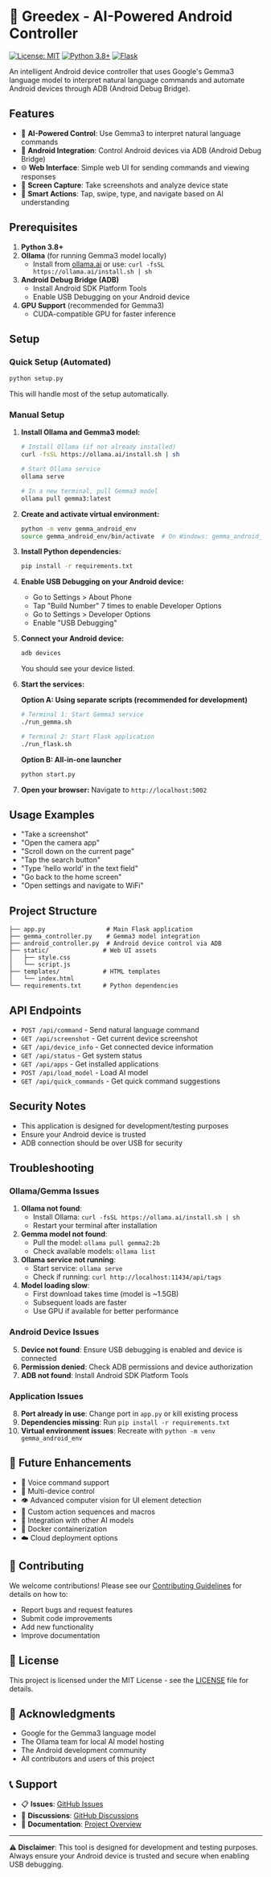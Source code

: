 # 🤖 Greedex - AI-Powered Android Controller

[![License: MIT](https://img.shields.io/badge/License-MIT-yellow.svg)](https://opensource.org/licenses/MIT)
[![Python 3.8+](https://img.shields.io/badge/python-3.8+-blue.svg)](https://www.python.org/downloads/)
[![Flask](https://img.shields.io/badge/flask-3.0+-green.svg)](https://flask.palletsprojects.com/)

An intelligent Android device controller that uses Google's Gemma3 language model to interpret natural language commands and automate Android devices through ADB (Android Debug Bridge).

## Features

- 🤖 **AI-Powered Control**: Use Gemma3 to interpret natural language commands
- 📱 **Android Integration**: Control Android devices via ADB (Android Debug Bridge)
- 🌐 **Web Interface**: Simple web UI for sending commands and viewing responses
- 📸 **Screen Capture**: Take screenshots and analyze device state
- 🎯 **Smart Actions**: Tap, swipe, type, and navigate based on AI understanding

## Prerequisites

1. **Python 3.8+**
2. **Ollama** (for running Gemma3 model locally)
   - Install from [ollama.ai](https://ollama.ai) or use: `curl -fsSL https://ollama.ai/install.sh | sh`
3. **Android Debug Bridge (ADB)**
   - Install Android SDK Platform Tools
   - Enable USB Debugging on your Android device
4. **GPU Support** (recommended for Gemma3)
   - CUDA-compatible GPU for faster inference

## Setup

### Quick Setup (Automated)
```bash
python setup.py
```
This will handle most of the setup automatically.

### Manual Setup

1. **Install Ollama and Gemma3 model:**
   ```bash
   # Install Ollama (if not already installed)
   curl -fsSL https://ollama.ai/install.sh | sh
   
   # Start Ollama service
   ollama serve
   
   # In a new terminal, pull Gemma3 model
   ollama pull gemma3:latest
   ```

2. **Create and activate virtual environment:**
   ```bash
   python -m venv gemma_android_env
   source gemma_android_env/bin/activate  # On Windows: gemma_android_env\Scripts\activate
   ```

3. **Install Python dependencies:**
   ```bash
   pip install -r requirements.txt
   ```

4. **Enable USB Debugging on your Android device:**
   - Go to Settings > About Phone
   - Tap "Build Number" 7 times to enable Developer Options
   - Go to Settings > Developer Options
   - Enable "USB Debugging"

5. **Connect your Android device:**
   ```bash
   adb devices
   ```
   You should see your device listed.

6. **Start the services:**
   
   **Option A: Using separate scripts (recommended for development)**
   ```bash
   # Terminal 1: Start Gemma3 service
   ./run_gemma.sh
   
   # Terminal 2: Start Flask application
   ./run_flask.sh
   ```
   
   **Option B: All-in-one launcher**
   ```bash
   python start.py
   ```

7. **Open your browser:**
   Navigate to `http://localhost:5002`

## Usage Examples

- "Take a screenshot"
- "Open the camera app"
- "Scroll down on the current page"
- "Tap the search button"
- "Type 'hello world' in the text field"
- "Go back to the home screen"
- "Open settings and navigate to WiFi"

## Project Structure

```
├── app.py                 # Main Flask application
├── gemma_controller.py    # Gemma3 model integration
├── android_controller.py  # Android device control via ADB
├── static/               # Web UI assets
│   ├── style.css
│   └── script.js
├── templates/            # HTML templates
│   └── index.html
└── requirements.txt      # Python dependencies
```

## API Endpoints

- `POST /api/command` - Send natural language command
- `GET /api/screenshot` - Get current device screenshot
- `GET /api/device_info` - Get connected device information
- `GET /api/status` - Get system status
- `GET /api/apps` - Get installed applications
- `POST /api/load_model` - Load AI model
- `GET /api/quick_commands` - Get quick command suggestions

## Security Notes

- This application is designed for development/testing purposes
- Ensure your Android device is trusted
- ADB connection should be over USB for security

## Troubleshooting

### Ollama/Gemma Issues
1. **Ollama not found**: 
   - Install Ollama: `curl -fsSL https://ollama.ai/install.sh | sh`
   - Restart your terminal after installation
2. **Gemma model not found**: 
   - Pull the model: `ollama pull gemma2:2b`
   - Check available models: `ollama list`
3. **Ollama service not running**: 
   - Start service: `ollama serve`
   - Check if running: `curl http://localhost:11434/api/tags`
4. **Model loading slow**: 
   - First download takes time (model is ~1.5GB)
   - Subsequent loads are faster
   - Use GPU if available for better performance

### Android Device Issues
5. **Device not found**: Ensure USB debugging is enabled and device is connected
6. **Permission denied**: Check ADB permissions and device authorization
7. **ADB not found**: Install Android SDK Platform Tools

### Application Issues
8. **Port already in use**: Change port in `app.py` or kill existing process
9. **Dependencies missing**: Run `pip install -r requirements.txt`
10. **Virtual environment issues**: Recreate with `python -m venv gemma_android_env`

## 🚀 Future Enhancements

- 🎤 Voice command support
- 📱 Multi-device control
- 👁️ Advanced computer vision for UI element detection
- 🔄 Custom action sequences and macros
- 🧠 Integration with other AI models
- 🐳 Docker containerization
- ☁️ Cloud deployment options

## 🤝 Contributing

We welcome contributions! Please see our [Contributing Guidelines](CONTRIBUTING.md) for details on how to:

- Report bugs and request features
- Submit code improvements
- Add new functionality
- Improve documentation

## 📄 License

This project is licensed under the MIT License - see the [LICENSE](LICENSE) file for details.

## 🙏 Acknowledgments

- Google for the Gemma3 language model
- The Ollama team for local AI model hosting
- The Android development community
- All contributors and users of this project

## 📞 Support

- 📋 **Issues**: [GitHub Issues](https://github.com/greedex/greedex/issues)
- 💬 **Discussions**: [GitHub Discussions](https://github.com/greedex/greedex/discussions)
- 📖 **Documentation**: [Project Overview](PROJECT_OVERVIEW.md)

---

**⚠️ Disclaimer**: This tool is designed for development and testing purposes. Always ensure your Android device is trusted and secure when enabling USB debugging. 